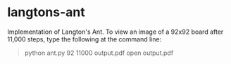 langtons-ant
============

Implementation of Langton's Ant. To view an image of a 92x92 board
after 11,000 steps, type the following at the command line:

> python ant.py 92 11000 output.pdf
> open output.pdf
